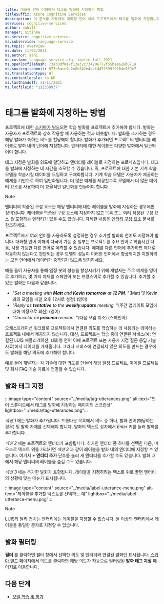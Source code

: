 ```yaml
---
title: 대화형 언어 이해에서 태그를 발화에 지정하는 방법
titleSuffix: Azure Cognitive Services
description: 이 문서를 사용하여 대화형 언어 이해 프로젝트에서 태그를 발화에 지정합니다.
services: cognitive-services
author: aahill
manager: nitinme
ms.service: cognitive-services
ms.subservice: language-service
ms.topic: overview
ms.date: 11/02/2021
ms.author: aahi
ms.custom: language-service-clu, ignite-fall-2021
ms.openlocfilehash: 73ab3df8a7f13ec2c734206772f55bee626b871a
ms.sourcegitcommit: 677e8acc9a2e8b842e4aef4472599f9264e989e7
ms.translationtype: HT
ms.contentlocale: ko-KR
ms.lasthandoff: 11/11/2021
ms.locfileid: "132339937"
---
```

# <a name="how-to-tag-utterances"></a>태그를 발화에 지정하는 방법

프로젝트에 대한 [스키마가 빌드](build-schema.md)되면 학습 발화를 프로젝트에 추가해야 합니다. 발화는 사용자가 프로젝트와 상호 작용할 때 사용하는 것과 비슷합니다. 발화를 추가하는 경우 해당 발화가 속하는 의도를 할당해야 합니다. 발화가 추가되면 프로젝트의 엔터티를 레이블로 발화 내의 단어에 지정합니다. 엔터티에 대한 레이블은 다양한 발화에서 일관되어야 합니다.

태그 지정은 발화를 의도에 할당하고 엔터티를 레이블로 지정하는 프로세스입니다. 태그를 발화에 지정하는 데 시간을 소모할 수 있습니다. 즉, 프로젝트에 대한 기본 기계 학습 모델을 학습시킬 데이터를 도입하고 구체화합니다. 기계 학습 모델은 사용자가 제공하는 예제를 기반으로 하여 일반화됩니다. 더 많은 예제를 제공할수록 모델에서 더 많은 데이터 요소를 사용하여 더 효율적인 일반화를 만들어야 합니다.

> [!NOTE]
>  엔터티의 학습된 구성 요소는 해당 엔터티에 대한 레이블을 발화에 지정하는 경우에만 정의됩니다. 레이블을 학습된 구성 요소에 지정하지 않고 목록 또는 미리 작성된 구성 요소 _만_ 포함하는 엔터티가 있을 수도 있습니다. 자세한 내용은 [엔터티 구성 요소](../concepts/entity-components.md) 문서를 참조하세요.

프로젝트에서 여러 언어를 사용하도록 설정하는 경우 추가할 발화의 언어도 지정해야 합니다. 대화형 언어 이해의 다국어 기능 중 일부는 프로젝트를 주요 언어로 학습시킨 다음, 사용 가능한 다른 언어로 예측할 수 있습니다. 예제를 다른 언어에 추가하면 제대로 작동하지 않는다고 판단되는 경우 모델의 성능이 이러한 언어에서 향상되지만 지원하려는 모든 언어에서 데이터가 중복되지 않도록 방지하세요. 

예를 들어 사용자를 통해 일정 봇의 성능을 향상시키기 위해 개발자는 주로 예제를 영어로 추가하고, 몇 가지 예제를 스페인어 또는 프랑스어로 추가할 수 있습니다. 추가할 수 있는 발화는 다음과 같습니다.

* "_Set a meeting with **Matt** and **Kevin** **tomorrow** at **12 PM**._ "(Matt 및 Kevin과의 모임을 내일 오후 12시로 설정) (영어)
* "_Reply as **tentative** to the **weekly update** meeting._ "(주간 업데이트 모임에 대해 미정으로 회신) (영어)
* "_Cancelar mi **próxima** reunión._ "(다음 모임 취소) (스페인어)

오케스트레이션 워크플로 프로젝트에서 연결된 의도를 학습하는 데 사용되는 데이터는 프로젝트 내에서 제공되지 않습니다. 대신, 프로젝트는 학습 중에 연결된 서비스(예: 연결된 LUIS 애플리케이션, 대화형 언어 이해 프로젝트 또는 사용자 지정 질문 응답 기술 자료)에서 데이터를 가져옵니다. 그러나 서비스에 연결되지 않은 의도를 만드는 경우에도 발화를 해당 의도에 추가해야 합니다.

예를 들어 개발자는 각 기술에 대한 의도를 만들어 해당 일정 프로젝트, 이메일 프로젝트 및 회사 FAQ 기술 자료에 연결할 수 있습니다. 

## <a name="tag-utterances"></a>발화 태그 지정

:::image type="content" source="../media/tag-utterances.png" alt-text="언어 스튜디오에서 태그를 발화에 지정하는 페이지의 스크린샷" lightbox="../media/tag-utterances.png":::

*섹션 1* 에는 발화가 추가됩니다. 드롭다운 목록에서 의도 중 하나, 발화 언어(해당하는 경우) 및 발화 자체를 선택해야 합니다. 발화의 텍스트 상자에서 *Enter* 키를 눌러 발화를 추가합니다.

*섹션 2* 에는 프로젝트의 엔터티가 포함됩니다. 추가한 엔터티 중 하나를 선택한 다음, 마우스로 텍스트 위를 가리키면 *섹션 3* 과 같이 레이블을 발화 내의 엔터티에 지정할 수 있습니다. 여기서 **+ 엔터티 추가** 단추를 눌러 새 엔터티를 추가할 수도 있습니다. 발화 내에서 해당 엔터티의 레이블을 숨길 수도 있습니다. 

*섹션 3* 에는 추가한 발화가 포함됩니다. 레이블을 지정하려는 텍스트 위로 끌면 엔터티의 상황에 맞는 메뉴가 표시됩니다.

:::image type="content" source="../media/label-utterance-menu.png" alt-text="레이블을 추가할 텍스트를 선택하는 예" lightbox="../media/label-utterance-menu.png":::

> [!NOTE]
> LUIS와 달리 겹치는 엔터티에는 레이블을 지정할 수 없습니다. 둘 이상의 엔터티에서 레이블을 동일한 문자로 지정할 수 없습니다.

## <a name="filter-utterances"></a>발화 필터링

**필터** 를 클릭하면 필터 창에서 선택한 의도 및 엔터티와 연결된 발화만 표시됩니다.
[스키마 빌드](./build-schema.md) 페이지에서 의도를 클릭하면 해당 의도가 자동으로 필터링된 **발화 태그 지정** 페이지로 이동합니다. 

## <a name="next-steps"></a>다음 단계
* [모델 학습 및 평가](./train-model.md)
